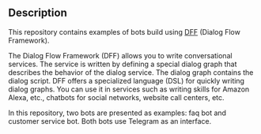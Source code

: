 ## Description

This repository contains examples of bots build using [DFF](https://github.com/deeppavlov/dialog_flow_framework)
(Dialog Flow Framework).

The Dialog Flow Framework (DFF) allows you to write conversational services. The service is written by defining a
special dialog graph that describes the behavior of the dialog service. The dialog graph contains the dialog script.
DFF offers a specialized language (DSL) for quickly writing dialog graphs.
You can use it in services such as writing skills for Amazon Alexa, etc., chatbots for social networks, website call centers, etc.

In this repository, two bots are presented as examples: faq bot and customer service bot. Both bots use Telegram as an interface.